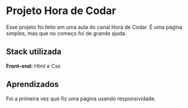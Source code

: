 # Projeto Hora de Codar

Esse projeto foi feito em uma aula do canal Hora de Codar. É uma página simples, mas que no começo foi de grande ajuda.


## Stack utilizada

**Front-end:** Html e Css


## Aprendizados

Foi a primeira vez que fiz uma página usando responsividade.
